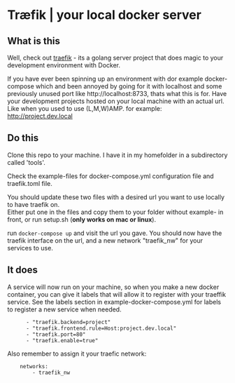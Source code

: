 # Træfik | your local docker server 

## What is this

Well, check out [traefik](https://hub.docker.com/_/traefik/) - its a golang server project that does magic to your development environment with Docker. 

If you have ever been spinning up an environment with dor example docker-compose which and been annoyed by going for it with localhost and some previously unused port like http://localhost:8733, thats what this is for. Have your development projects hosted on your local machine with an actual url. Like when you used to use (L,M,W)AMP. for example: http://project.dev.local


## Do this
Clone this repo to your machine. I have it in my homefolder in a subdirectory called 'tools'.


Check the example-files for docker-compose.yml configuration file and traefik.toml file.  

You should update these two files with a desired url you want to use locally to have traefik on.  
Either put one in the files and copy them to your folder without example- in front, or run setup.sh (**only works on mac or linux**).

run `docker-compose up` and visit the url you gave. You should now have the traefik interface on the url, and a new network "traefik_nw" for your services to use.


## It does

A service will now run on your machine, so when you make a new docker container, you can give it labels that will allow it to register with your traeffik service. See the labels section in example-docker-compose.yml for labels to register a new service when needed. 

```
      - "traefik.backend=project"
      - "traefik.frontend.rule=Host:project.dev.local"
      - "traefik.port=80"
      - "traefik.enable=true"
```

Also remember to assign it your traefic network:

```
	networks:
  		- traefik_nw
```